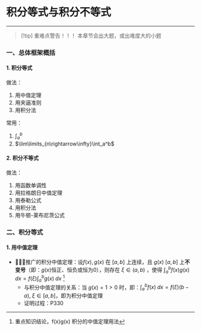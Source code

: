 # 积分等式与积分不等式

---

>[!tip] 重难点警告！！！
>本章节会出大题，或出难度大的小题

### 一、总体框架概括
#### 1. 积分等式

做法：
1. 用中值定理
2. 用夹逼准则
3. 用积分法

常用：
1. $\int_a^b$
2. $\lim\limits_{n\rightarrow\infty}\int_a^b$  

#### 2. 积分不等式

做法：
1. 用函数单调性
2. 用拉格朗日中值定理
3. 用泰勒公式
4. 用积分法
5. 用牛顿-莱布尼茨公式

### 二、积分等式
#### 1. 用中值定理

- 🌟🌟🌟推广的积分中值定理：设$f(x),g(x)$ 在 $[a,b]$ 上连续，且 $g(x)$ $[a,b]$ 上**不变号**（即：$g(x)$恒正、恒负或恒为0），则存在 $\xi\in (a,b)$ ，使得 $\int_a^bf(x)g(x)\;dx=f(\xi)\int_a^bg(x)\;dx$  [^1]
	- 与积分中值定理的关系：当 $g(x)=1>0$ 时，即：$\int_a^bf(x)\;dx=f(\xi)(b-a),\;\xi\in [a,b]$，即为积分中值定理
	- 证明过程：P330





[^1]: 重点知识结论，f(x)g(x) 积分的中值定理用法